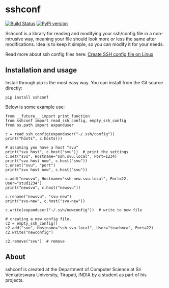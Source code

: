
sshconf
===========

[![Build Status](https://travis-ci.com/sorend/sshconf.svg?branch=master)](https://travis-ci.com/sorend/sshconf)
[![PyPi version](https://pypip.in/v/sshconf/badge.png)](https://github.com/sorend/sshconf)

Sshconf is a library for reading and modifying your ssh/config file in a non-intrusive way, meaning
your file should look more or less the same after modifications. Idea is to keep it simple,
so you can modify it for your needs.

Read more about ssh config files here: [Create SSH config file on Linux](https://www.cyberciti.biz/faq/create-ssh-config-file-on-linux-unix/)


Installation and usage
---------------------------

Install through pip is the most easy way. You can install from the Git source directly:

    pip install sshconf


Below is some example use:

    from __future__ import print_function
    from sshconf import read_ssh_config, empty_ssh_config
    from os.path import expanduser

    c = read_ssh_config(expanduser("~/.ssh/config"))
    print("hosts", c.hosts())

    # assuming you have a host "svu"
    print("svu host", c.host("svu"))  # print the settings
    c.set("svu", Hostname="ssh.svu.local", Port=1234)
    print("svu host now", c.host("svu"))
    c.unset("svu", "port")
    print("svu host now", c.host("svu"))

    c.add("newsvu", Hostname="ssh-new.svu.local", Port=22, User="stud1234")
    print("newsvu", c.host("newsvu"))

    c.rename("newsvu", "svu-new")
    print("svu-new", c.host("svu-new"))

    c.write(expanduser("~/.ssh/newconfig"))  # write to new file

    # creating a new config file.
    c2 = empty_ssh_config()
    c2.add("svu", Hostname="ssh.svu.local", User="teachmca", Port=22)
    c2.write("newconfig")

    c2.remove("svu")  # remove


About
-----

sshconf is created at the Department of Computer Science at Sri Venkateswara University, Tirupati, INDIA by a student as part of his projects.
